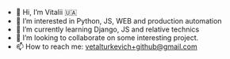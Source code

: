 - 👋 Hi, I’m Vitalii 🇺🇦
- 👀 I’m interested in Python, JS, WEB and production automation
- 🌱 I’m currently learning Django, JS and relative technics 
- 💞️ I’m looking to collaborate on some interesting project.
- 📫 How to reach me: vetalturkevich+github@gmail.com

<!---
Turkevich91/Turkevich91 is a ✨ special ✨ repository because its `README.md` (this file) appears on your GitHub profile.
You can click the Preview link to take a look at your changes.
--->
